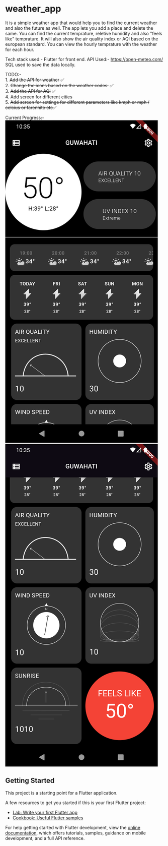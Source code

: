 # weather_app

It is a simple weather app that would help you to find the current weather and also the future as well.
The app lets you add a place and delete the same. You can find the current temprature, reletive humidity and also "feels like" temprature.
It will also show the air quality index or AQI based on the european standard.
You can view the hourly temprature with the weather for each hour.

Tech stack used:- 
    Flutter for front end. 
    API Used:- https://open-meteo.com/
    SQL used to save the data locally.

TODO:-  
    1. ~~Add the API for weather~~  ✅  
    2. ~~Change the icons based on the weather codes.~~ ✅   
    3. ~~Add the API for AQI~~ ✅  
    4. Add screen for different cities  
    5. ~~Add screen for settings for different parameters like kmph or mph / celcius or farenhite etc~~✅

Current Progress:-
    ![plot](./screenshots/Screenshot_1686632733.png "HomeScreen") ![plot](./screenshots/Screenshot_1686632737.png "HomeScreen2")

## Getting Started

This project is a starting point for a Flutter application.

A few resources to get you started if this is your first Flutter project:

- [Lab: Write your first Flutter app](https://docs.flutter.dev/get-started/codelab)
- [Cookbook: Useful Flutter samples](https://docs.flutter.dev/cookbook)

For help getting started with Flutter development, view the
[online documentation](https://docs.flutter.dev/), which offers tutorials,
samples, guidance on mobile development, and a full API reference.
